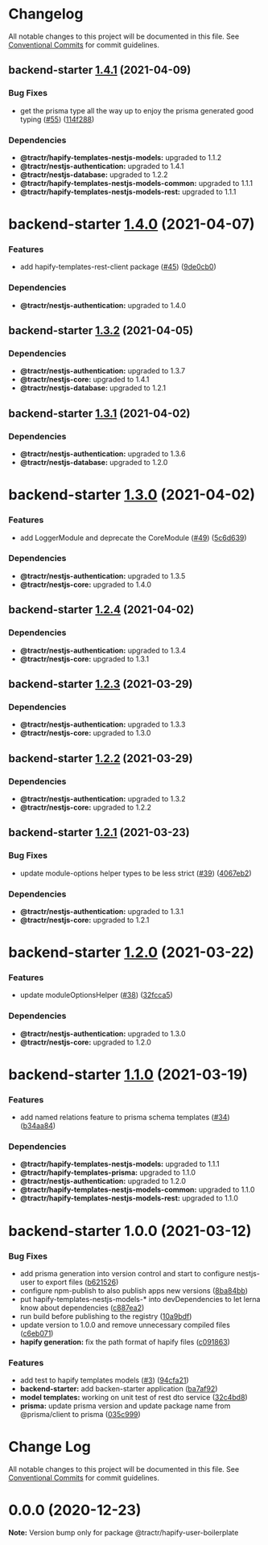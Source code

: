 # Changelog

All notable changes to this project will be documented in this file. See
[Conventional Commits](https://conventionalcommits.org) for commit guidelines.

## backend-starter [1.4.1](https://github.com/tractr/stack/compare/backend-starter@1.4.0...backend-starter@1.4.1) (2021-04-09)


### Bug Fixes

* get the prisma type all the way up to enjoy the prisma generated good typing ([#55](https://github.com/tractr/stack/issues/55)) ([114f288](https://github.com/tractr/stack/commit/114f288b07b9e3b6e1f53b78e821474e568ebf4a))





### Dependencies

* **@tractr/hapify-templates-nestjs-models:** upgraded to 1.1.2
* **@tractr/nestjs-authentication:** upgraded to 1.4.1
* **@tractr/nestjs-database:** upgraded to 1.2.2
* **@tractr/hapify-templates-nestjs-models-common:** upgraded to 1.1.1
* **@tractr/hapify-templates-nestjs-models-rest:** upgraded to 1.1.1

# backend-starter [1.4.0](https://github.com/tractr/stack/compare/backend-starter@1.3.2...backend-starter@1.4.0) (2021-04-07)


### Features

* add hapify-templates-rest-client package ([#45](https://github.com/tractr/stack/issues/45)) ([9de0cb0](https://github.com/tractr/stack/commit/9de0cb0a79256d1b3dc258cf5c121e211687174c))





### Dependencies

* **@tractr/nestjs-authentication:** upgraded to 1.4.0

## backend-starter [1.3.2](https://github.com/tractr/stack/compare/backend-starter@1.3.1...backend-starter@1.3.2) (2021-04-05)





### Dependencies

* **@tractr/nestjs-authentication:** upgraded to 1.3.7
* **@tractr/nestjs-core:** upgraded to 1.4.1
* **@tractr/nestjs-database:** upgraded to 1.2.1

## backend-starter [1.3.1](https://github.com/tractr/stack/compare/backend-starter@1.3.0...backend-starter@1.3.1) (2021-04-02)





### Dependencies

* **@tractr/nestjs-authentication:** upgraded to 1.3.6
* **@tractr/nestjs-database:** upgraded to 1.2.0

# backend-starter [1.3.0](https://github.com/tractr/stack/compare/backend-starter@1.2.4...backend-starter@1.3.0) (2021-04-02)


### Features

* add LoggerModule and deprecate the CoreModule ([#49](https://github.com/tractr/stack/issues/49)) ([5c6d639](https://github.com/tractr/stack/commit/5c6d639b6d35c191203ea1981e6a7db296d14d5c))





### Dependencies

* **@tractr/nestjs-authentication:** upgraded to 1.3.5
* **@tractr/nestjs-core:** upgraded to 1.4.0

## backend-starter [1.2.4](https://github.com/tractr/stack/compare/backend-starter@1.2.3...backend-starter@1.2.4) (2021-04-02)





### Dependencies

* **@tractr/nestjs-authentication:** upgraded to 1.3.4
* **@tractr/nestjs-core:** upgraded to 1.3.1

## backend-starter [1.2.3](https://github.com/tractr/stack/compare/backend-starter@1.2.2...backend-starter@1.2.3) (2021-03-29)





### Dependencies

* **@tractr/nestjs-authentication:** upgraded to 1.3.3
* **@tractr/nestjs-core:** upgraded to 1.3.0

## backend-starter [1.2.2](https://github.com/tractr/stack/compare/backend-starter@1.2.1...backend-starter@1.2.2) (2021-03-29)





### Dependencies

* **@tractr/nestjs-authentication:** upgraded to 1.3.2
* **@tractr/nestjs-core:** upgraded to 1.2.2

## backend-starter [1.2.1](https://github.com/tractr/stack/compare/backend-starter@1.2.0...backend-starter@1.2.1) (2021-03-23)


### Bug Fixes

* update module-options helper types to be less strict ([#39](https://github.com/tractr/stack/issues/39)) ([4067eb2](https://github.com/tractr/stack/commit/4067eb2235ef8de6c25b8afd9c9aa691535f1f99))





### Dependencies

* **@tractr/nestjs-authentication:** upgraded to 1.3.1
* **@tractr/nestjs-core:** upgraded to 1.2.1

# backend-starter [1.2.0](https://github.com/tractr/stack/compare/backend-starter@1.1.0...backend-starter@1.2.0) (2021-03-22)


### Features

* update moduleOptionsHelper ([#38](https://github.com/tractr/stack/issues/38)) ([32fcca5](https://github.com/tractr/stack/commit/32fcca58a73a18d7db194fcf094a512eeeb75719))





### Dependencies

* **@tractr/nestjs-authentication:** upgraded to 1.3.0
* **@tractr/nestjs-core:** upgraded to 1.2.0

# backend-starter [1.1.0](https://github.com/tractr/stack/compare/backend-starter@1.0.0...backend-starter@1.1.0) (2021-03-19)


### Features

* add named relations feature to prisma schema templates ([#34](https://github.com/tractr/stack/issues/34)) ([b34aa84](https://github.com/tractr/stack/commit/b34aa8470bd9bce41795776ef6c963399d8c7df7))





### Dependencies

* **@tractr/hapify-templates-nestjs-models:** upgraded to 1.1.1
* **@tractr/hapify-templates-prisma:** upgraded to 1.1.0
* **@tractr/nestjs-authentication:** upgraded to 1.2.0
* **@tractr/hapify-templates-nestjs-models-common:** upgraded to 1.1.0
* **@tractr/hapify-templates-nestjs-models-rest:** upgraded to 1.1.0

# backend-starter 1.0.0 (2021-03-12)


### Bug Fixes

* add prisma generation into version control and start to configure nestjs-user to export files ([b621526](https://github.com/tractr/stack/commit/b621526e2a9c7dc5ed5f0a88c8cabffb636c17f7))
* configure npm-publish to also publish apps new versions ([8ba84bb](https://github.com/tractr/stack/commit/8ba84bb82c0ac92ee77b0eb9549b947c0c8373af))
* put hapify-templates-nestjs-models-* into devDependencies to let lerna know about dependencies ([c887ea2](https://github.com/tractr/stack/commit/c887ea20e36b9e9eb7b714c39b2dd45843db378d))
* run build before publishing to the registry ([10a9bdf](https://github.com/tractr/stack/commit/10a9bdfd24d481071e384fe26e81755bc30a187c))
* update version to 1.0.0 and remove unnecessary compiled files ([c6eb071](https://github.com/tractr/stack/commit/c6eb07133d9db4094795339bafb8feac61da7e89))
* **hapify generation:** fix the path format of hapify files ([c091863](https://github.com/tractr/stack/commit/c0918634696ff9848cb6803b8a3ea25daf3e2e92))


### Features

* add test to hapify templates models ([#3](https://github.com/tractr/stack/issues/3)) ([94cfa21](https://github.com/tractr/stack/commit/94cfa21e3b19770da715d48f86ec37462cb01d49))
* **backend-starter:** add backen-starter application ([ba7af92](https://github.com/tractr/stack/commit/ba7af928cd5296ac3a3264d0c2be93d25fe6aedd))
* **model templates:** working on unit test of rest dto service ([32c4bd8](https://github.com/tractr/stack/commit/32c4bd8624147565419cd8416763569ead397359))
* **prisma:** update prisma version and update package name from @prisma/client to prisma ([035c999](https://github.com/tractr/stack/commit/035c99916729ca200360105094cfcd8d0c4eaf08))

# Change Log

All notable changes to this project will be documented in this file.
See [Conventional Commits](https://conventionalcommits.org) for commit guidelines.

# 0.0.0 (2020-12-23)

**Note:** Version bump only for package @tractr/hapify-user-boilerplate
